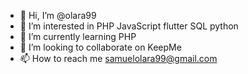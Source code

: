 - 👋 Hi, I’m @olara99
- 👀 I’m interested in PHP JavaScript flutter SQL python 
- 🌱 I’m currently learning PHP
- 💞️ I’m looking to collaborate on KeepMe
- 📫 How to reach me samuelolara99@gmail.com

<!---
olara99/olara99 is a ✨ special ✨ repository because its `README.md` (this file) appears on your GitHub profile.
You can click the Preview link to take a look at your changes.
--->
